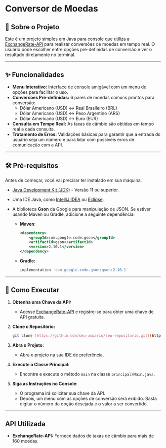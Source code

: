 # Conversor de Moedas

## 📖 Sobre o Projeto

Este é um projeto simples em Java para console que utiliza a [ExchangeRate-API](https://www.exchangerate-api.com/) para realizar conversões de moedas em tempo real. O usuário pode escolher entre opções pré-definidas de conversão e ver o resultado diretamente no terminal.

---

## ✨ Funcionalidades

* **Menu Interativo:** Interface de console amigável com um menu de opções para facilitar o uso.
* **Conversões Pré-definidas:** 6 pares de moedas comuns prontos para conversão:
    * Dólar Americano (USD) ↔ Real Brasileiro (BRL)
    * Dólar Americano (USD) ↔ Peso Argentino (ARS)
    * Dólar Americano (USD) ↔ Euro (EUR)
* **Consulta em Tempo Real:** As taxas de câmbio são obtidas em tempo real a cada consulta.
* **Tratamento de Erros:** Validações básicas para garantir que a entrada do usuário seja um número e para lidar com possíveis erros de comunicação com a API.

---

## 🛠️ Pré-requisitos

Antes de começar, você vai precisar ter instalado em sua máquina:

* [Java Development Kit (JDK)](https://www.oracle.com/java/technologies/downloads/) - Versão 11 ou superior.
* Uma IDE Java, como [IntelliJ IDEA](https://www.jetbrains.com/idea/) ou [Eclipse](https://www.eclipse.org/downloads/).
* A biblioteca **Gson** da Google para manipulação de JSON. Se estiver usando Maven ou Gradle, adicione a seguinte dependência:

    * **Maven:**
        ```xml
        <dependency>
            <groupId>com.google.code.gson</groupId>
            <artifactId>gson</artifactId>
            <version>2.10.1</version>
        </dependency>
        ```
    * **Gradle:**
        ```groovy
        implementation 'com.google.code.gson:gson:2.10.1'
        ```

---

## 🚀 Como Executar

1.  **Obtenha uma Chave da API:**
    * Acesse [ExchangeRate-API](https://www.exchangerate-api.com/) e registre-se para obter uma chave de API gratuita.

2.  **Clone o Repositório:**
    ```bash
    git clone [https://github.com/seu-usuario/seu-repositorio.git](https://github.com/seu-usuario/seu-repositorio.git)
    ```

3.  **Abra o Projeto:**
    * Abra o projeto na sua IDE de preferência.

4.  **Execute a Classe Principal:**
    * Encontre e execute o método `main` na classe `principal/Main.java`.

5.  **Siga as Instruções no Console:**
    * O programa irá solicitar sua chave da API.
    * Depois, um menu com as opções de conversão será exibido. Basta digitar o número da opção desejada e o valor a ser convertido.

---

## API Utilizada

* **ExchangeRate-API:** Fornece dados de taxas de câmbio para mais de 160 moedas.

